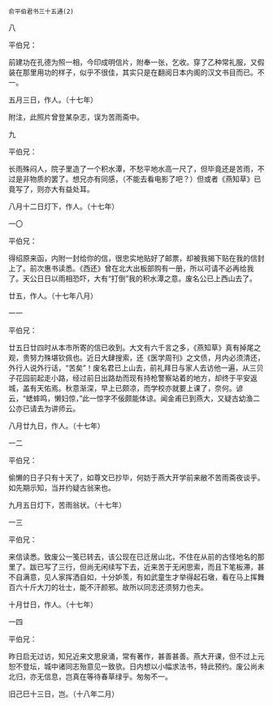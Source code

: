     俞平伯君书三十五通(2) 

   八

   平伯兄：

   前建功在孔德为照一相，今印成明信片，附奉一张，乞收。穿了乙种常礼服，又假装在那里用功的样子，似乎不很佳，其实只是在翻阅日本内阁的汉文书目而已。不一。

   五月三日，作人。（十七年）

   附注，此照片曾登某杂志，误为苦雨斋中。

   九

   平伯兄：

   长雨殊闷人，院子里造了一个积水潭，不愁平地水高一尺了，但毕竟还是苦雨，不过是非物质的罢了。想兄亦有同感，（不能去看电影了吧？）但或者《燕知草》已竟写了，则亦大有益处耳。

   八月十二日灯下，作人。（十七年）

   一〇

   平伯兄：

   得绍原来函，内附一封给你的信，很忠实地贴好了邮票，却被我揭下贴在我的信封上了。前次惠书读悉。《西还》曾在北大出板部购有一册，所以可请不必再给我了。天公日日以雨相恐吓，大有“打倒”我的积水潭之意。废名公已上西山去了。

   廿五，作人。（十七年八月）

   一一

   平伯兄：

   廿五日廿四时从本市所寄的信已收到。大文有六千言之多，《燕知草》真有掉尾之观，贵努力殊堪钦佩也。近日大肆搜索，还《医学周刊》之文债，月内必须清还，外行人说外行话，“苦矣”！废名君已上山去，前礼拜日与家人去访他一遍，从三贝子花园前起走小路，经过前日出路劫而现有持枪警察站着的地方，却终于平安返城，盖有天佑焉。秋意渐深，早上已颇凉，而学校亦就要上课了，奈何。谚云，“蟋蟀鸣，懒妇惊，”此一惊字不佞颇能体谅。闻金甫已到燕大，又疑古幼渔二公亦已请去为讲师云。

   八月廿九日，作人。（十七年）

   一二

   平伯兄：

   偷懒的日子只有十天了，如尊文已抄毕，何妨于燕大开学前来敝不苦雨斋夜谈乎。如先期示知，当并约疑古翁来也。

   九月五日灯下，苦雨翁状。（十七年）

   一三

   平伯兄：

   来信读悉。致废公一笺已转去，该公现在已迁居山北，不住在从前的古怪地名的那里了。跋已写了三行，但尚无闲续写下去，近来苦于无闲思索，而且下笔板滞，甚不自满意，见人家挥洒自如，十分妒羡，有如武童生才举得起石墩，看在马上挥舞百六十斤大刀的壮士，能不汗颜邪。故所以同志还须努力也夫。

   十月廿日，作人。（十七年）

   一四

   平伯兄：

   昨日启无过访，知兄近来文思泉涌，常有著作，甚善甚善。燕大开课，但不过上元恕不登坛，城中诸同志殆意见一致欤。日内想以小幅求法书，特此预约。废公尚未北归，亦无信息，岂真在等待春草绿乎。匆匆不一。

   旧己巳十三日，岂。（十八年二月）

